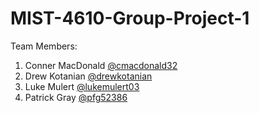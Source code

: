 # MIST-4610-Group-Project-1
Team Members:
1. Conner MacDonald [@cmacdonald32](https://github.com/cmacdonald32)
2. Drew Kotanian [@drewkotanian](https://github.com/drewkotanian)
3. Luke Mulert [@lukemulert03](https://github.com/lukemulert03)
4. Patrick Gray [@pfg52386](https://github.com/pfg52386)
